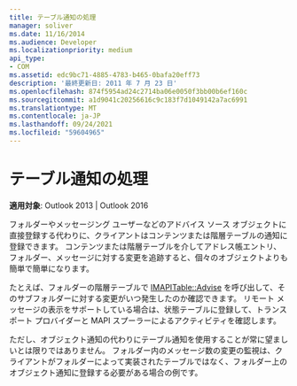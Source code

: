 ```yaml
---
title: テーブル通知の処理
manager: soliver
ms.date: 11/16/2014
ms.audience: Developer
ms.localizationpriority: medium
api_type:
- COM
ms.assetid: edc9bc71-4885-4783-b465-0bafa20eff73
description: '最終更新日: 2011 年 7 月 23 日'
ms.openlocfilehash: 874f5954ad24c2714ba06e0050f3bb00b6ef160c
ms.sourcegitcommit: a1d9041c20256616c9c183f7d1049142a7ac6991
ms.translationtype: MT
ms.contentlocale: ja-JP
ms.lasthandoff: 09/24/2021
ms.locfileid: "59604965"
---
```

# <a name="handling-table-notification"></a>テーブル通知の処理

**適用対象**: Outlook 2013 | Outlook 2016 
  
フォルダーやメッセージング ユーザーなどのアドバイス ソース オブジェクトに直接登録する代わりに、クライアントはコンテンツまたは階層テーブルの通知に登録できます。 コンテンツまたは階層テーブルを介してアドレス帳エントリ、フォルダー、メッセージに対する変更を追跡すると、個々のオブジェクトよりも簡単で簡単になります。 

たとえば、フォルダーの階層テーブルで [IMAPITable::Advise](imapitable-advise.md) を呼び出して、そのサブフォルダーに対する変更がいつ発生したのか確認できます。 リモート メッセージの表示をサポートしている場合は、状態テーブルに登録して、トランスポート プロバイダーと MAPI スプーラーによるアクティビティを確認します。 
  
ただし、オブジェクト通知の代わりにテーブル通知を使用することが常に望ましいとは限りではありません。 フォルダー内のメッセージ数の変更の監視は、クライアントがフォルダーによって実装されたテーブルではなく、フォルダー上のオブジェクト通知に登録する必要がある場合の例です。
  

